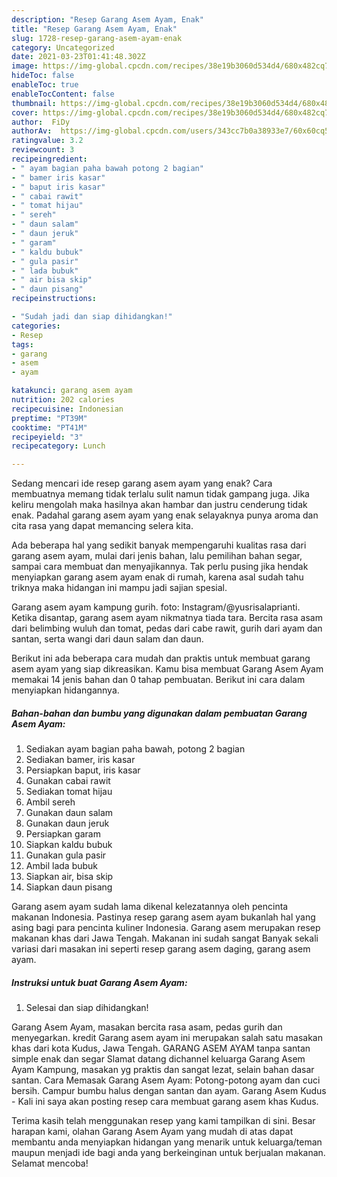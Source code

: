 ```yaml
---
description: "Resep Garang Asem Ayam, Enak"
title: "Resep Garang Asem Ayam, Enak"
slug: 1728-resep-garang-asem-ayam-enak
category: Uncategorized
date: 2021-03-23T01:41:48.302Z
image: https://img-global.cpcdn.com/recipes/38e19b3060d534d4/680x482cq70/garang-asem-ayam-foto-resep-utama.jpg
hideToc: false
enableToc: true
enableTocContent: false
thumbnail: https://img-global.cpcdn.com/recipes/38e19b3060d534d4/680x482cq70/garang-asem-ayam-foto-resep-utama.jpg
cover: https://img-global.cpcdn.com/recipes/38e19b3060d534d4/680x482cq70/garang-asem-ayam-foto-resep-utama.jpg
author:  FiDy
authorAv:  https://img-global.cpcdn.com/users/343cc7b0a38933e7/60x60cq50/avatar.jpg
ratingvalue: 3.2
reviewcount: 3
recipeingredient:
- " ayam bagian paha bawah potong 2 bagian"
- " bamer iris kasar"
- " baput iris kasar"
- " cabai rawit"
- " tomat hijau"
- " sereh"
- " daun salam"
- " daun jeruk"
- " garam"
- " kaldu bubuk"
- " gula pasir"
- " lada bubuk"
- " air bisa skip"
- " daun pisang"
recipeinstructions:

- "Sudah jadi dan siap dihidangkan!"
categories:
- Resep
tags:
- garang
- asem
- ayam

katakunci: garang asem ayam 
nutrition: 202 calories
recipecuisine: Indonesian
preptime: "PT39M"
cooktime: "PT41M"
recipeyield: "3"
recipecategory: Lunch

---
```



Sedang mencari ide resep garang asem ayam yang enak? Cara membuatnya memang tidak terlalu sulit namun tidak gampang juga. Jika keliru mengolah maka hasilnya akan hambar dan justru cenderung tidak enak. Padahal garang asem ayam yang enak selayaknya punya aroma dan cita rasa yang dapat memancing selera kita.


Ada beberapa hal yang sedikit banyak mempengaruhi kualitas rasa dari garang asem ayam, mulai dari jenis bahan, lalu pemilihan bahan segar, sampai cara membuat dan menyajikannya. Tak perlu pusing jika hendak menyiapkan garang asem ayam enak di rumah, karena asal sudah tahu triknya maka hidangan ini mampu jadi sajian spesial.

Garang asem ayam kampung gurih. foto: Instagram/@yusrisalaprianti. Ketika disantap, garang asem ayam nikmatnya tiada tara. Bercita rasa asam dari belimbing wuluh dan tomat, pedas dari cabe rawit, gurih dari ayam dan santan, serta wangi dari daun salam dan daun.


Berikut ini ada beberapa cara mudah dan praktis untuk membuat garang asem ayam yang siap dikreasikan. Kamu bisa membuat Garang Asem Ayam memakai 14 jenis bahan dan 0 tahap pembuatan. Berikut ini cara dalam menyiapkan hidangannya.

<!--inarticleads1-->

##### Bahan-bahan dan bumbu yang digunakan dalam pembuatan Garang Asem Ayam:

1. Sediakan  ayam bagian paha bawah, potong 2 bagian
1. Sediakan  bamer, iris kasar
1. Persiapkan  baput, iris kasar
1. Gunakan  cabai rawit
1. Sediakan  tomat hijau
1. Ambil  sereh
1. Gunakan  daun salam
1. Gunakan  daun jeruk
1. Persiapkan  garam
1. Siapkan  kaldu bubuk
1. Gunakan  gula pasir
1. Ambil  lada bubuk
1. Siapkan  air, bisa skip
1. Siapkan  daun pisang


Garang asem ayam sudah lama dikenal kelezatannya oleh pencinta makanan Indonesia. Pastinya resep garang asem ayam bukanlah hal yang asing bagi para pencinta kuliner Indonesia. Garang asem merupakan resep makanan khas dari Jawa Tengah. Makanan ini sudah sangat Banyak sekali variasi dari masakan ini seperti resep garang asem daging, garang asem ayam. 

<!--inarticleads2-->

##### Instruksi untuk buat Garang Asem Ayam:


1. Selesai dan siap dihidangkan!

Garang Asem Ayam, masakan bercita rasa asam, pedas gurih dan menyegarkan. kredit Garang asem ayam ini merupakan salah satu masakan khas dari kota Kudus, Jawa Tengah. GARANG ASEM AYAM tanpa santan simple enak dan segar Slamat datang dichannel keluarga Garang Asem Ayam Kampung, masakan yg praktis dan sangat lezat, selain bahan dasar santan. Cara Memasak Garang Asem Ayam: Potong-potong ayam dan cuci bersih. Campur bumbu halus dengan santan dan ayam. Garang Asem Kudus - Kali ini saya akan posting resep cara membuat garang asem khas Kudus. 

Terima kasih telah menggunakan resep yang kami tampilkan di sini. Besar harapan kami, olahan Garang Asem Ayam yang mudah di atas dapat membantu anda menyiapkan hidangan yang menarik untuk keluarga/teman maupun menjadi ide bagi anda yang berkeinginan untuk berjualan makanan. Selamat mencoba!
